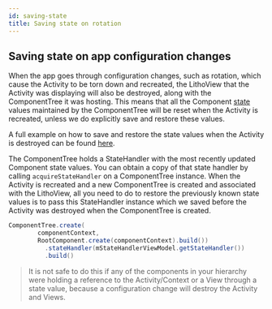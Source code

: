 ```yaml
---
id: saving-state
title: Saving state on rotation
---
```


## Saving state on app configuration changes
When the app goes through configuration changes, such as rotation, which cause the Activity to be torn down and recreated, the LithoView that the Activity was displaying will also be destroyed, along with the ComponentTree it was hosting.
This means that all the Component [state](docs/state) values maintained by the ComponentTree will be reset when the Activity is recreated, unless we do explicitly save and restore these values.

A full example on how to save and restore the state values when the Activity is destroyed can be found [here](https://github.com/facebook/litho/tree/master/codelabs/save-state-rotation).

The ComponentTree holds a StateHandler with the most recently updated Component state values.
You can obtain a copy of that state handler by calling `acquireStateHandler` on a ComponentTree instance.
When the Activity is recreated and a new ComponentTree is created and associated with the LithoView, all you need to do to restore the previously known state values is to pass this StateHandler instance which we saved before the Activity was destroyed when the ComponentTree is created.
```java
ComponentTree.create(
        componentContext,
        RootComponent.create(componentContext).build())
          .stateHandler(mStateHandlerViewModel.getStateHandler())
          .build()
```

> It is not safe to do this if any of the components in your hierarchy were holding a reference to the Activity/Context or a View through a state value, because a configuration change will destroy the Activity and Views.